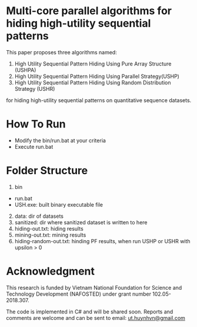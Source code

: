 # Multi-core parallel algorithms for hiding high-utility sequential patterns

This paper proposes three algorithms named:
1. High Utility Sequential Pattern Hiding Using Pure Array Structure (USHPA)
2. High Utility Sequential Pattern Hiding Using Parallel Strategy(USHP)
3. High Utility Sequential Pattern Hiding Using Random Distribution Strategy (USHR) 

for hiding high-utility sequential patterns on quantitative sequence datasets. 

# How To Run
- Modify the bin/run.bat at your criteria
- Execute run.bat

# Folder Structure
1. bin
  - run.bat
  - USH.exe: built binary executable file
2. data: dir of datasets
3. sanitized: dir where sanitized dataset is written to here
4. hiding-out.txt: hiding results
5. mining-out.txt: mining results
6. hiding-random-out.txt: hinding PF results, when run USHP or USHR with upsilon > 0

# Acknowledgment
This research is funded by Vietnam National Foundation for Science and Technology Development (NAFOSTED) under grant number 102.05-2018.307.

The code is implemented in C# and will be shared soon.
Reports and comments are welcome and can be sent to email: ut.huynhvn@gmail.com
